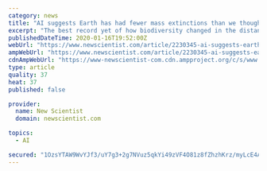 ```yaml
---
category: news
title: "AI suggests Earth has had fewer mass extinctions than we thought"
excerpt: "The best record yet of how biodiversity changed in the distant past has been created with the help of machine learning and a supercomputer. Among other things, it confirms that one of the five great mass extinctions didn’t really happen. It was thought the oceans turned toxic around 375 million years ago, near the end of the Devonian period ..."
publishedDateTime: 2020-01-16T19:52:00Z
webUrl: "https://www.newscientist.com/article/2230345-ai-suggests-earth-has-had-fewer-mass-extinctions-than-we-thought/"
ampWebUrl: "https://www.newscientist.com/article/2230345-ai-suggests-earth-has-had-fewer-mass-extinctions-than-we-thought/amp/"
cdnAmpWebUrl: "https://www-newscientist-com.cdn.ampproject.org/c/s/www.newscientist.com/article/2230345-ai-suggests-earth-has-had-fewer-mass-extinctions-than-we-thought/amp/"
type: article
quality: 37
heat: 37
published: false

provider:
  name: New Scientist
  domain: newscientist.com

topics:
  - AI

secured: "1OzsYTAW9WvYJf3/uY7g3+2g7NVuz5qkYi49zVF4O81z8fZhzhKrz/myLcE4AfDHmaj61a7EMaf8AIN1QS6EiEDtEIV7Oi38sY6YuJj4jWmBPZxdoDph3O8kEFsDJ9GVAhiGGT/CKuRUQey2wNijPHfO07XQ0b6BrWuUeE5JJeGER1Cg25CzLKQHa0tnfpmaDrsSkpB6yTDpp5N30blhwccNfOAxYGxG/0HvmevYFaYjF5zk9DAeosdG80MCPccFQU9LlsCe7T5M0XA9NJBWgzdUUW1I6Na80Hcu5XTfZLtfusdCZvQmrwRbuVRYzvquj0KUO5IiKZ9XJqLfK27qSipr3e9APzYr9KZTfA/YZnR5pKAO3oy7xT/F/DZln9ktRgaLKR4oPdsNlHtQbV6pFZ9kxMsTVW/qPrkD/PWzedBppSDHTxNT60C/BKzx78UBKvCJ2W0ubdtMKP0o22TIXg==;3NxQICL6TsiaBlJKTlA5rg=="
---
```


